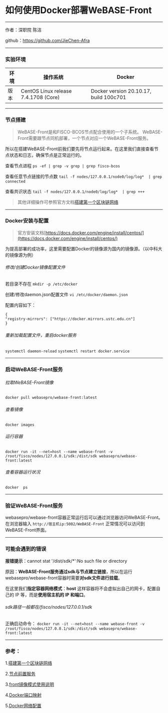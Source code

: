 # 如何使用Docker部署WeBASE-Front

* * *

作者：深职院 陈洁


github：https://github.com/JieChen-Afra

* * *


### **实验环境**

| 环境 | 操作系统 |Docker  |
| --- | --- | --- |
|版本  |CentOS Linux release 7.4.1708 (Core)  | Docker version 20.10.17, build 100c701 | 

* * *

### **节点搭建**
>WeBASE-Front是和FISCO-BCOS节点配合使用的一个子系统。 WeBASE-Front需要跟节点同机部署，一个节点对应一个WeBASE-Front服务。

所以在搭建WeBASE-Front前我们要先将节点运行起来。在这里我们直接查看节点状态和日志，确保节点是正常运行的。

查看节点进程
```ps -ef | grep -v grep | grep fisco-bcos```




查看任意节点链接的节点数
`tail -f nodes/127.0.0.1/node0/log/log*  | grep connected`






查看共识状态
`tail -f nodes/127.0.0.1/node0/log/log*  | grep +++`






>其他详细操作可参照官方文档[搭建第一个区块链网络](https://fisco-bcos-documentation.readthedocs.io/zh_CN/latest/docs/installation.html)
>

* * *

### **Docker安装与配置**
>官方安装文档[https://docs.docker.com/engine/install/centos/](https://docs.docker.com/engine/install/centos/)

为提高部署的成功率，这里需要配置Docker的镜像源为国内的镜像源。（以中科大的镜像源为例）
###### 修改/创建Docker镜像配置文件
若目录不存在
`mkdir -p /etc/docker`

创建/修改daemon.json配置文件
`vi /etc/docker/daemon.json`

配置内容如下：
```
{
"registry-mirrors": ["https://docker.mirrors.ustc.edu.cn"]
}
```
###### 重新加载配置文件，重启docker服务
`systemctl daemon-reload`
`systemctl restart docker.service`


* * *

### **启动WeBASE-Front服务**

###### 拉取WeBASE-Front镜像
`docker pull webasepro/webase-front:latest`


###### 查看镜像
`docker images`





###### 运行容器
`docker run -it --net=host --name webase-front -v /root/fisco/nodes/127.0.0.1/sdk:/dist/sdk webasepro/webase-front:latest`



 
######  查看容器运行状况
`docker  ps `





* * *

### **验证WeBASE-Front服务**
 webasepro/webase-front容器正常运行后可以通过浏览器访问WeBASE-Front。
 在浏览器输入
`http://宿主机ip:5002/WeBASE-Front`
正常情况可以访问到WeBASE-Front界面。



 

* * *


 
###  **可能会遇到的错误**
**报错提示**：cannot stat '/dist/sdk/*':No such file or directory


原因：**WeBASE-Front服务通过sdk与节点建立链接**，所以在运行webasepro/webase-front容器时需要**对sdk文件进行挂载**。

在这里我们**指定容器网络模式**：**host**
这样容器将不会虚拟出自己的网卡，配置自己的 IP 等，而是**使用宿主机的 IP 和端口**。

###### sdk路径一般都在/fisco/nodes/127.0.0.1/sdk 

正确启动命令：
`docker run -it --net=host --name webase-front -v /root/fisco/nodes/127.0.0.1/sdk:/dist/sdk webasepro/webase-front:latest`

* * *

### **参考**：
1.[搭建第一个区块链网络](https://fisco-bcos-documentation.readthedocs.io/zh_CN/latest/docs/installation.html
)


2.[节点前置服务](https://webasedoc.readthedocs.io/zh_CN/latest/docs/WeBASE-Front/index.html
)


3.[front镜像模式使用说明](https://gitee.com/WeBank/WeBASE-Docker/blob/dev-deploy/docker/front-install.md#front%E9%95%9C%E5%83%8F%E6%A8%A1%E5%BC%8F%E4%BD%BF%E7%94%A8%E8%AF%B4%E6%98%8E)


4.[Docker端口映射](https://www.docker.org.cn/dockerppt/110.html)


5.[Docker网络配置](https://www.docker.org.cn/dockerppt/110.html)
